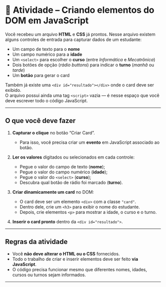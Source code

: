# 📝 Atividade – Criando elementos do DOM em JavaScript

Você recebeu um arquivo **HTML** e **CSS** já prontos. Nesse arquivo existem alguns controles de entrada para capturar dados de um estudante:  

- Um campo de texto para o **nome**  
- Um campo numérico para a **idade**  
- Um `<select>` para escolher o **curso** (entre *Informática* e *Mecatrônica*)  
- Dois botões de opção (*rádio buttons*) para indicar o **turno** (*manhã* ou *tarde*)  
- Um **botão** para gerar o card  

Também já existe uma `<div id="resultado"></div>` onde o card deve ser exibido.  
O arquivo possui ainda uma tag `<script>` vazia — é nesse espaço que você deve escrever todo o código JavaScript.  

---

## O que você deve fazer

1. **Capturar o clique** no botão “Criar Card”.  
   - Para isso, você precisa criar um **evento** em JavaScript associado ao botão.  

2. **Ler os valores** digitados ou selecionados em cada controle:  
   - Pegue o valor do campo de texto (**nome**);  
   - Pegue o valor do campo numérico (**idade**);  
   - Pegue o valor do `<select>` (**curso**);  
   - Descubra qual botão de rádio foi marcado (**turno**).  

3. **Criar dinamicamente um card** no DOM:  
   - O card deve ser um elemento `<div>` com a classe `"card"`.  
   - Dentro dele, crie um `<h3>` para exibir o nome do estudante.  
   - Depois, crie elementos `<p>` para mostrar a idade, o curso e o turno.  

4. **Inserir o card pronto** dentro da `<div id="resultado">`.  
 
---

## Regras da atividade

- Você **não deve alterar o HTML ou o CSS** fornecidos.  
- Todo o trabalho de criar e inserir elementos deve ser feito **via JavaScript**.  
- O código precisa funcionar mesmo que diferentes nomes, idades, cursos ou turnos sejam informados.  

---
